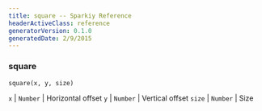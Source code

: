 ```yaml
---
title: square -- Sparkiy Reference
headerActiveClass: reference
generatorVersion: 0.1.0
generatedDate: 2/9/2015
---
```


### square

    square(x, y, size)



`x` | `Number` | Horizontal offset
`y` | `Number` | Vertical offset
`size` | `Number` | Size


